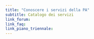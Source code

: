 ```yaml
---
title: "Conoscere i servizi della PA"
subtitle: Catalogo dei servizi
link_forum:
link_faq:
link_piano_triennale:
---
```

